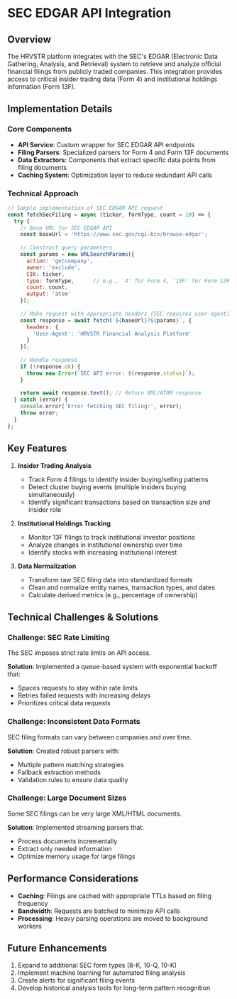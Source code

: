 # SEC EDGAR API Integration

## Overview

The HRVSTR platform integrates with the SEC's EDGAR (Electronic Data Gathering, Analysis, and Retrieval) system to retrieve and analyze official financial filings from publicly traded companies. This integration provides access to critical insider trading data (Form 4) and institutional holdings information (Form 13F).

## Implementation Details

### Core Components

- **API Service**: Custom wrapper for SEC EDGAR API endpoints
- **Filing Parsers**: Specialized parsers for Form 4 and Form 13F documents
- **Data Extractors**: Components that extract specific data points from filing documents
- **Caching System**: Optimization layer to reduce redundant API calls

### Technical Approach

```javascript
// Sample implementation of SEC EDGAR API request
const fetchSecFiling = async (ticker, formType, count = 10) => {
  try {
    // Base URL for SEC EDGAR API
    const baseUrl = 'https://www.sec.gov/cgi-bin/browse-edgar';
    
    // Construct query parameters
    const params = new URLSearchParams({
      action: 'getcompany',
      owner: 'exclude',
      CIK: ticker,
      type: formType,      // e.g., '4' for Form 4, '13F' for Form 13F
      count: count,
      output: 'atom'
    });
    
    // Make request with appropriate headers (SEC requires user-agent)
    const response = await fetch(`${baseUrl}?${params}`, {
      headers: {
        'User-Agent': 'HRVSTR Financial Analysis Platform'
      }
    });
    
    // Handle response
    if (!response.ok) {
      throw new Error(`SEC API error: ${response.status}`);
    }
    
    return await response.text(); // Return XML/ATOM response
  } catch (error) {
    console.error('Error fetching SEC filing:', error);
    throw error;
  }
};
```

## Key Features

1. **Insider Trading Analysis**
   - Track Form 4 filings to identify insider buying/selling patterns
   - Detect cluster buying events (multiple insiders buying simultaneously)
   - Identify significant transactions based on transaction size and insider role

2. **Institutional Holdings Tracking**
   - Monitor 13F filings to track institutional investor positions
   - Analyze changes in institutional ownership over time
   - Identify stocks with increasing institutional interest

3. **Data Normalization**
   - Transform raw SEC filing data into standardized formats
   - Clean and normalize entity names, transaction types, and dates
   - Calculate derived metrics (e.g., percentage of ownership)

## Technical Challenges & Solutions

### Challenge: SEC Rate Limiting

The SEC imposes strict rate limits on API access.

**Solution**: Implemented a queue-based system with exponential backoff that:
- Spaces requests to stay within rate limits
- Retries failed requests with increasing delays
- Prioritizes critical data requests

### Challenge: Inconsistent Data Formats

SEC filing formats can vary between companies and over time.

**Solution**: Created robust parsers with:
- Multiple pattern matching strategies
- Fallback extraction methods
- Validation rules to ensure data quality

### Challenge: Large Document Sizes

Some SEC filings can be very large XML/HTML documents.

**Solution**: Implemented streaming parsers that:
- Process documents incrementally
- Extract only needed information
- Optimize memory usage for large filings

## Performance Considerations

- **Caching**: Filings are cached with appropriate TTLs based on filing frequency
- **Bandwidth**: Requests are batched to minimize API calls
- **Processing**: Heavy parsing operations are moved to background workers

## Future Enhancements

1. Expand to additional SEC form types (8-K, 10-Q, 10-K)
2. Implement machine learning for automated filing analysis
3. Create alerts for significant filing events
4. Develop historical analysis tools for long-term pattern recognition
